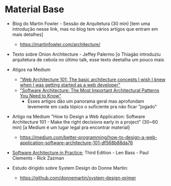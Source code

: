 # Material Base

* Blog do Martin Fowler - Sessão de Arquitetura (30 min) [tem uma introdução nesse link, mas no blog tem vários artigos que entram em mais detalhes]
  * https://martinfowler.com/architecture/

* Texto sobre Onion Architecture - Jeffey Palermo [o Thiagão introduziu arquitetura de cebola no último talk, esse texto deetalha um pouco mais

* Atigos na Medium
  * ["Web Architecture 101: The basic architecture concepts I wish I knew when I was getting started as a web developer"](https://engineering.videoblocks.com/web-architecture-101-a3224e126947)
  * ["Software Architecture: The Most Important Architectural Patterns You Need to Know"](https://levelup.gitconnected.com/software-architecture-the-important-architectural-patterns-you-need-to-know-a1f5ea7e4e3d)
       * Esses artigos dão um panorama geral mas aprofundam levemente em cada tópico o suficiente pra não ficar "jogado"

* Artigo na Medium "How to Design a Web Application: Software Architecture 101 - Make the right decisions early in a project" (30~60 min) [a Medium é um lugar legal pra encontrar material]
  * https://medium.com/better-programming/how-to-design-a-web-application-software-architecture-101-df568b88da76

* [Software Architecture in Practice](./software-architecture-in-practice-3rd.pdf); Third Edition - Len Bass - Paul Clements - Rick Zazman

* Estudo dirigido sobre System Design do Donne Martin:
  * https://github.com/donnemartin/system-design-primer

